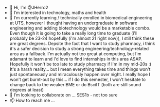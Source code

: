 - 👋 Hi, I’m @JHerro2
- 👀 I’m interested in technology, maths and health
- 🌱 I’m currently learning / technically enrolled in biomedical engineering at UTS, however I thought having an undergraduate in software engineering and adding biotechnology 
would be a marketable combo. Even though it is going to take a really long time to graduate (i'll probably be 23-24 hopefully (i'm almost 21 right now)), I still think these are great degrees. Depsite the fact that 
I want to study pharmacy, i think it's a safer decision to study a strong engineering/technology-related area as a fallback. I'm actually not too great at computing, but I'm adamant to learn
and I'd love to find internships in this area ASAP. Hopefully it won't be too late to study pharmacy if I'm in my mid-20s :( It's a harsh reality... but I mean everything takes time and things won't just
spontaneously and miraculously happen over night. I really hope I won't get burnt-out by this... if I do this semester, I won't hesitate to change back to the weaker BME or do BsciIT (both are still sound degrees at least)
- 💞️ I’m looking to collaborate on ... SES1b - not too sure
- 📫 How to reach me ...

<!---
JHerro2/JHerro2 is a ✨ special ✨ repository because its `README.md` (this file) appears on your GitHub profile.
You can click the Preview link to take a look at your changes.
--->

